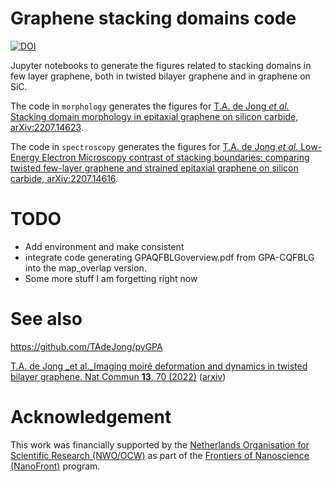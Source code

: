 # Graphene stacking domains code


[![DOI](https://zenodo.org/badge/510656254.svg)](https://zenodo.org/badge/latestdoi/510656254)


Jupyter notebooks to generate the figures related to stacking domains in few layer graphene, both in twisted bilayer graphene and in graphene on SiC.

The code in `morphology` generates the figures for [T.A. de Jong _et al._ Stacking domain morphology in epitaxial graphene on silicon carbide,  	arXiv:2207.14623](https://arxiv.org/abs/2207.14623).

The code in `spectroscopy` generates the figures for [T.A. de Jong _et al._ Low-Energy Electron Microscopy contrast of stacking boundaries: comparing twisted few-layer graphene and strained epitaxial graphene on silicon carbide, arXiv:2207.14616](https://arxiv.org/abs/2207.14616).

# TODO

- Add environment and make consistent
- integrate code generating GPAQFBLGoverview.pdf from GPA-CQFBLG into the map_overlap version.
- Some more stuff I am forgetting right now

# See also

https://github.com/TAdeJong/pyGPA

[T.A. de Jong _et al._Imaging moiré deformation and dynamics in twisted bilayer graphene. Nat Commun **13**, 70 (2022)](https://doi.org/10.1038/s41467-021-27646-1) ([arxiv](https://arxiv.org/abs/2107.14716))

# Acknowledgement

This work was financially supported by the [Netherlands Organisation for Scientific Research (NWO/OCW)](https://www.nwo.nl/en/science-enw) as part of the [Frontiers of Nanoscience (NanoFront)](https://www.universiteitleiden.nl/en/research/research-projects/science/frontiers-of-nanoscience-nanofront) program.
